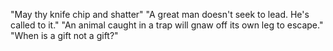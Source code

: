 "May thy knife chip and shatter"
"A great man doesn't seek to lead. He's called to it."
"An animal caught in a trap will gnaw off its own leg to escape."
"When is a gift not a gift?"
